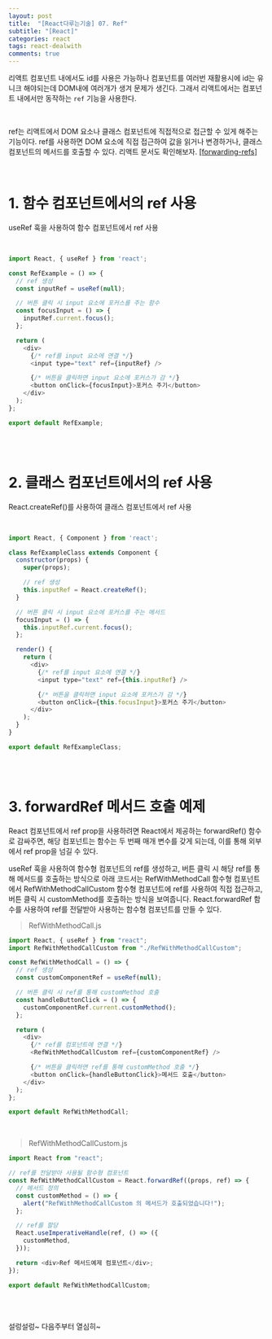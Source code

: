 ```yaml
---
layout: post
title:  "[React다루는기술] 07. Ref"
subtitle: "[React]"
categories: react
tags: react-dealwith
comments: true
---
```


리액트 컴포넌트 내에서도 id를 사용은 가능하나 컴포넌트를 여러번 재활용시에 id는 유니크 해야되는데 DOM내에 여러개가 생겨 문제가 생긴다. 그래서 리액트에서는 컴포넌트 내에서만 동작하는 `ref` 기능을 사용한다.

<br>

ref는 리액트에서 DOM 요소나 클래스 컴포넌트에 직접적으로 접근할 수 있게 해주는 기능이다. ref를 사용하면 DOM 요소에 직접 접근하여 값을 읽거나 변경하거나, 클래스 컴포넌트의 메서드를 호출할 수 있다. 리액트 문서도 확인해보자. [[forwarding-refs]](https://ko.legacy.reactjs.org/docs/forwarding-refs.html)


<br>

# 1. 함수 컴포넌트에서의 ref 사용

useRef 훅을 사용하여 함수 컴포넌트에서 ref 사용

<br>

```js
import React, { useRef } from 'react';

const RefExample = () => {
  // ref 생성
  const inputRef = useRef(null);

  // 버튼 클릭 시 input 요소에 포커스를 주는 함수
  const focusInput = () => {
    inputRef.current.focus();
  };

  return (
    <div>
      {/* ref를 input 요소에 연결 */}
      <input type="text" ref={inputRef} />

      {/* 버튼을 클릭하면 input 요소에 포커스가 감 */}
      <button onClick={focusInput}>포커스 주기</button>
    </div>
  );
};

export default RefExample;
```

<br><br>


# 2. 클래스 컴포넌트에서의 ref 사용

React.createRef()를 사용하여 클래스 컴포넌트에서 ref 사용

<br>

```js
import React, { Component } from 'react';

class RefExampleClass extends Component {
  constructor(props) {
    super(props);

    // ref 생성
    this.inputRef = React.createRef();
  }

  // 버튼 클릭 시 input 요소에 포커스를 주는 메서드
  focusInput = () => {
    this.inputRef.current.focus();
  };

  render() {
    return (
      <div>
        {/* ref를 input 요소에 연결 */}
        <input type="text" ref={this.inputRef} />

        {/* 버튼을 클릭하면 input 요소에 포커스가 감 */}
        <button onClick={this.focusInput}>포커스 주기</button>
      </div>
    );
  }
}

export default RefExampleClass;
```

<br><br>


# 3. forwardRef 메서드 호출 예제

React 컴포넌트에서 ref prop을 사용하려면 React에서 제공하는 forwardRef() 함수로 감싸주면, 해당 컴포넌트는 함수는 두 번째 매개 변수를 갖게 되는데, 이를 통해 외부에서 ref prop을 넘길 수 있다.

useRef 훅을 사용하여 함수형 컴포넌트의 ref를 생성하고, 버튼 클릭 시 해당 ref를 통해 메서드를 호출하는 방식으로 아래 코드서는 RefWithMethodCall 함수형 컴포넌트에서 RefWithMethodCallCustom 함수형 컴포넌트에 ref를 사용하여 직접 접근하고, 버튼 클릭 시 customMethod를 호출하는 방식을 보여줍니다. React.forwardRef 함수를 사용하여 ref를 전달받아 사용하는 함수형 컴포넌트를 만들 수 있다.

> RefWithMethodCall.js

```js
import React, { useRef } from "react";
import RefWithMethodCallCustom from "./RefWithMethodCallCustom";

const RefWithMethodCall = () => {
  // ref 생성
  const customComponentRef = useRef(null);

  // 버튼 클릭 시 ref를 통해 customMethod 호출
  const handleButtonClick = () => {
    customComponentRef.current.customMethod();
  };

  return (
    <div>
      {/* ref를 컴포넌트에 연결 */}
      <RefWithMethodCallCustom ref={customComponentRef} />

      {/* 버튼을 클릭하면 ref를 통해 customMethod 호출 */}
      <button onClick={handleButtonClick}>메서드 호출</button>
    </div>
  );
};

export default RefWithMethodCall;
```

<br>

> RefWithMethodCallCustom.js

```js
import React from "react";

// ref를 전달받아 사용될 함수형 컴포넌트
const RefWithMethodCallCustom = React.forwardRef((props, ref) => {
  // 메서드 정의
  const customMethod = () => {
    alert("RefWithMethodCallCustom 의 메서드가 호출되었습니다!");
  };

  // ref를 할당
  React.useImperativeHandle(ref, () => ({
    customMethod,
  }));

  return <div>Ref 메서드예제 컴포넌트</div>;
});

export default RefWithMethodCallCustom;
```

<br><br>

설렁설렁~ 다음주부터 열심히~
